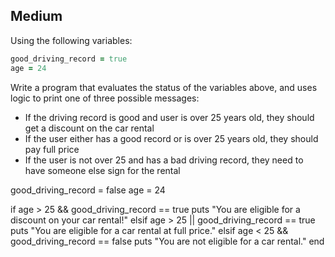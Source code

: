 ## Medium

Using the following variables:

```ruby
good_driving_record = true
age = 24
```

Write a program that evaluates the status of the variables above, and uses logic to print one of three possible messages:
- If the driving record is good and user is over 25 years old, they should get a discount on the car rental
- If the user either has a good record or is over 25 years old, they should pay full price
- If the user is not over 25 and has a bad driving record, they need to have someone else sign for the rental


good_driving_record = false
age = 24

if age > 25 && good_driving_record == true
  puts "You are eligible for a discount on your car rental!"
elsif age > 25 || good_driving_record == true
puts "You are eligible for a car rental at full price."
elsif age < 25 && good_driving_record == false
puts "You are not eligible for a car rental."
end
